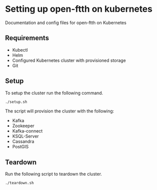 # Setting up open-ftth on kubernetes

Documentation and config files for open-ftth on Kubernetes

## Requirements

* Kubectl
* Helm
* Configured Kubernetes cluster with provisioned storage
* Git

## Setup

To setup the cluster run the following command.

``` sh
./setup.sh
```

The script will provision the cluster with the following:

* Kafka
* Zookeeper
* Kafka-connect
* KSQL-Server
* Cassandra
* PostGIS

## Teardown

Run the following script to teardown the cluster.

``` sh
./teardown.sh
```
